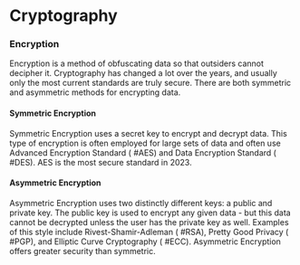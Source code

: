 # Cryptography

### Encryption

Encryption is a method of obfuscating data so that outsiders cannot decipher it. Cryptography has changed a lot over the years, and usually only the most current standards are truly secure. There are both symmetric and asymmetric methods for encrypting data.

#### Symmetric Encryption

Symmetric Encryption uses a secret key to encrypt and decrypt data. This type of encryption is often employed for large sets of data and often use Advanced Encryption Standard ( #AES) and Data Encryption Standard ( #DES). AES is the most secure standard in 2023.

#### Asymmetric Encryption

Asymmetric Encryption uses two distinctly different keys: a public and private key. The public key is used to encrypt any given data - but this data cannot be decrypted unless the user has the private key as well. Examples of this style include Rivest-Shamir-Adleman ( #RSA), Pretty Good Privacy ( #PGP), and Elliptic Curve Cryptography ( #ECC). Asymmetric Encryption offers greater security than symmetric.